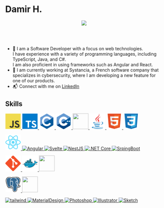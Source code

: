 # Damir H.

<div align="center">

<img src="https://user-images.githubusercontent.com/105823790/210590866-1fa3825f-e1ec-41ce-9e94-bb12de317ead.png" width=900 />

</div>

<br><br>
<ul>
<li>👋 I am a Software Developer with a focus on web technologies. <br>I have experience with a variety of programming languages, including TypeScript, Java, and C#.<br> 
I am also proficient in using frameworks such as Angular and React.</li>

<li>🌱 I am currently working at Systancia, a French software company that specializes in cybersecurity, where I am developing a new feature for one of our products.</li>
<li> 📬 Connect with me on <a href="https://linkedin.com/in/damir-haliti">LinkedIn</a>
</ul>

## Skills



<p>
    <a href="https://www.javascript.com/" target="_blank"> 
       <img src="https://raw.githubusercontent.com/devicons/devicon/2809b567852a4648062a2d3e7c1c531367458c0b/icons/javascript/javascript-original.svg" alt="JavaScript" width="50" height="50"/> 
    </a> 
    <a href="https://www.typescriptlang.org/" target="_blank"> 
        <img src="https://raw.githubusercontent.com/devicons/devicon/2809b567852a4648062a2d3e7c1c531367458c0b/icons/typescript/typescript-original.svg" alt="Type Script" width="50" height="50"/>
    </a>
     <a href="https://devdocs.io/c/" target="_blank"> 
        <img src="https://raw.githubusercontent.com/devicons/devicon/2809b567852a4648062a2d3e7c1c531367458c0b/icons/c/c-original.svg" alt="c" width="50" height="50"/>
    </a>
    <a href="https://devdocs.io/cpp/" target="_blank"> 
       <img src="https://raw.githubusercontent.com/devicons/devicon/2809b567852a4648062a2d3e7c1c531367458c0b/icons/cplusplus/cplusplus-original.svg" alt="c++" width="50" height="50"/>
    </a>
  <a href="https://learn.microsoft.com/fr-fr/dotnet/csharp/">
   <img src="https://cdn.jsdelivr.net/gh/devicons/devicon/icons/csharp/csharp-original.svg" width="50" height="50"/>
  </a> 
    <a href="https://www.java.com/en/" target="_blank"> 
        <img src="https://raw.githubusercontent.com/devicons/devicon/2809b567852a4648062a2d3e7c1c531367458c0b/icons/java/java-original.svg" alt="c++" width="50" height="50"/> 
    </a>
    <a href="https://devdocs.io/html/" target="_blank"> 
      <img src="https://raw.githubusercontent.com/devicons/devicon/2809b567852a4648062a2d3e7c1c531367458c0b/icons/html5/html5-original.svg" alt="html" width="50" height="50"/>
    </a>
    <a href="https://devdocs.io/css/" target="_blank"> 
        <img src="https://raw.githubusercontent.com/devicons/devicon/2809b567852a4648062a2d3e7c1c531367458c0b/icons/css3/css3-original.svg" alt="css" width="50" height="50"/>
    </a>
  </p>
  
  
  <p>
    <a href="https://reactjs.org/" target="_blank"> 
        <img src="https://raw.githubusercontent.com/devicons/devicon/2809b567852a4648062a2d3e7c1c531367458c0b/icons/react/react-original.svg" alt="ReactJS" width="50" height="50"/>
    </a> 
      <a href="https://angular.io/" target="_blank"> 
         <img src="https://cdn.jsdelivr.net/gh/devicons/devicon/icons/angularjs/angularjs-original.svg" alt="Angular" width="50" height="50"/>
    </a> 
      <a href="https://angular.io/" target="_blank"> 
          <img src="https://cdn.jsdelivr.net/gh/devicons/devicon/icons/svelte/svelte-original.svg" alt="Svelte" width="50" height="50"/>
    </a> 
        <a href="https://nestjs.com/" target="_blank"> 
          <img src="https://cdn.jsdelivr.net/gh/devicons/devicon/icons/nestjs/nestjs-plain.svg" alt="NestJS" width="50" height="50"/>
    </a> 
        <a href="https://nestjs.com/" target="_blank"> 
           <img src="https://cdn.jsdelivr.net/gh/devicons/devicon/icons/dotnetcore/dotnetcore-original.svg" alt=".NET Core" width="50" height="50"/>
    </a> 
        <a href="https://srping.io/" target="_blank"> 
            <img src="https://cdn.jsdelivr.net/gh/devicons/devicon/icons/spring/spring-original.svg" alt="SrpingBoot" width="50" height="50"/>
    </a> 
  </p>
  
  
  <p>
    <a href="https://git-scm.com/" target="_blank"> 
        <img src="https://raw.githubusercontent.com/devicons/devicon/2809b567852a4648062a2d3e7c1c531367458c0b/icons/git/git-original.svg" alt="git" width="50" height="50"/>
    </a> 
    <a href="https://docker.com" target="_blank"> 
        <img src="https://raw.githubusercontent.com/devicons/devicon/2809b567852a4648062a2d3e7c1c531367458c0b/icons/docker/docker-original.svg" alt="Docker" width="50" height="50"/> 
    </a> 
  <a href="https://bash.com">
   <img src="https://cdn.jsdelivr.net/gh/devicons/devicon/icons/bash/bash-original.svg" width=50 height=50/>
  </a>
</p>

<p>
    <a href="https://www.postgresql.org/" target="_blank"> 
      <img src="https://raw.githubusercontent.com/devicons/devicon/2809b567852a4648062a2d3e7c1c531367458c0b/icons/postgresql/postgresql-original.svg" alt="PostgreSQL" width="50" height="50"/>
    </a> 
  <a href="https://www.mysql.com">
    <img src="https://cdn.jsdelivr.net/gh/devicons/devicon/icons/mysql/mysql-original.svg" height=50 width=50 />
  </a>
</p>

<p>
<a href="https://tailwindcss.com/">
   <img src="https://cdn.jsdelivr.net/gh/devicons/devicon/icons/tailwindcss/tailwindcss-plain.svg" alt="tailwind" height=50 width=50 />
  </a>
  
   <a href="https://m3.material.io/">
   <img src="https://cdn.jsdelivr.net/gh/devicons/devicon/icons/materialui/materialui-original.svg" alt="MaterialDesign" height=50 width=50 />
  </a>

   <a href="https://www.adobe.com">
     <img src="https://cdn.jsdelivr.net/gh/devicons/devicon/icons/photoshop/photoshop-plain.svg" alt="Photoshop" height=50 width=50 />
  </a>
     <a href="https://www.adobe.com">
      <img src="https://cdn.jsdelivr.net/gh/devicons/devicon/icons/illustrator/illustrator-plain.svg" alt="Illustrator" height=50 width=50 />
  </a>
  
  <a href="https://sketchapp.com">
   <img src="https://cdn.jsdelivr.net/gh/devicons/devicon/icons/sketch/sketch-original.svg" alt="Sketch" width=50 height=50 />
  </a>
  
  
  </p>
